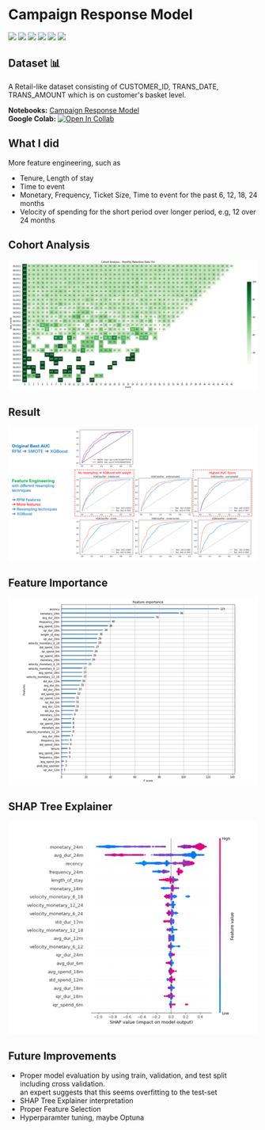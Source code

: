 # Campaign Response Model
[![](https://img.shields.io/badge/-Classification-blue)](#) [![](https://img.shields.io/badge/-RFM-blue)](#) [![](https://img.shields.io/badge/-Python-blue)](#) [![](https://img.shields.io/badge/-Logistic--Regression-blue)](#) [![](https://img.shields.io/badge/-XGBoost-blue)](#) [![](https://img.shields.io/badge/-Google--Colab-blue)](#) 

## Dataset 📊  
A Retail-like dataset consisting of CUSTOMER_ID, TRANS_DATE, TRANS_AMOUNT which is on customer's basket level.  

**Notebooks:** [Campaign Response Model](./hw08_campaign_response_model.ipynb)  
**Google Colab:** [![Open In Collab](https://colab.research.google.com/assets/colab-badge.svg)](https://colab.research.google.com/github/tanatiem/BADS7105-CRM-Analytics/blob/main/Homework%2008%20-%20Campaign%20Response%20Model/hw08-campaign-response-model.ipynb)  

## What I did
More feature engineering, such as
* Tenure, Length of stay
* Time to event
* Monetary, Frequency, Ticket Size, Time to event for the past 6, 12, 18, 24 months
* Velocity of spending for the short period over longer period, e.g, 12 over 24 months

## Cohort Analysis
![cohort](./cohort-analysis.png)


## Result
![result](./result.png)


## Feature Importance
![feature importance](./feature-importance.png)

## SHAP Tree Explainer
![shap](./shap.png)

## Future Improvements
* Proper model evaluation by using train, validation, and test split including cross validation.  
an expert suggests that this seems overfitting to the test-set
* SHAP Tree Explainer interpretation
* Proper Feature Selection
* Hyperparamter tuning, maybe Optuna
